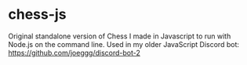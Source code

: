# chess-js
Original standalone version of Chess I made in Javascript to run with Node.js on the command line. Used in my older JavaScript Discord bot: https://github.com/joeggg/discord-bot-2
